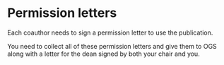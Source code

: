 Permission letters
================

Each coauthor needs to sign a permission letter to use the
publication.

You need to collect all of these permission letters and give them to
OGS along with a letter for the dean signed by both your chair and
you.
